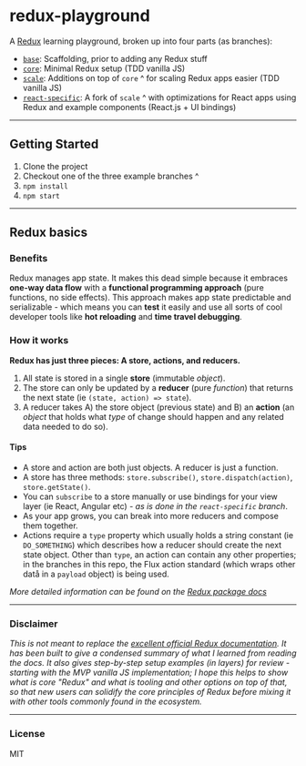# redux-playground

A [Redux](https://www.npmjs.com/package/redux) learning playground, broken up into four parts (as branches):

- [`base`](https://github.com/trevordmiller/redux-playground/tree/base): Scaffolding, prior to adding any Redux stuff
- [`core`](https://github.com/trevordmiller/redux-playground/tree/core): Minimal Redux setup (TDD vanilla JS)
- [`scale`](https://github.com/trevordmiller/redux-playground/tree/scale): Additions on top of `core` ^ for scaling Redux apps easier (TDD vanilla JS)
- [`react-specific`](https://github.com/trevordmiller/redux-playground/tree/react-specific): A fork of `scale` ^ with optimizations for React apps using Redux and example components (React.js + UI bindings)

---

## Getting Started

1. Clone the project
1. Checkout one of the three example branches ^
1. `npm install`
1. `npm start`

---

## Redux basics

### Benefits

Redux manages app state. It makes this dead simple because it embraces **one-way data flow** with a **functional programming approach** (pure functions, no side effects). This approach makes app state predictable and serializable - which means you can **test** it easily and use all sorts of cool developer tools like **hot reloading** and **time travel debugging**.

### How it works

**Redux has just three pieces: A store, actions, and reducers.**

1. All state is stored in a single **store** (immutable _object_).
1. The store can only be updated by a **reducer** (pure _function_) that returns the next state (ie `(state, action) => state`).
1. A reducer takes A) the store object (previous state) and B) an **action** (an _object_ that holds what _type_ of change should happen and any related data needed to do so).

#### Tips

- A store and action are both just objects. A reducer is just a function.
- A store has three methods: `store.subscribe()`, `store.dispatch(action)`, `store.getState()`.
- You can `subscribe` to a store manually or use bindings for your view layer (ie React, Angular etc) - _as is done in the `react-specific` branch_.
- As your app grows, you can break into more reducers and compose them together.
- Actions require a `type` property which usually holds a string constant (ie `DO_SOMETHING`) which describes how a reducer should create the next state object. Other than `type`, an action can contain any other properties; in the branches in this repo, the Flux action standard (which wraps other datå in a `payload` object) is being used.

_More detailed information can be found on the [Redux package docs](https://www.npmjs.com/package/redux)_

---

### Disclaimer

_This is not meant to replace the [excellent official Redux documentation](https://www.npmjs.com/package/redux). It has been built to give a condensed summary of what I learned from reading the docs. It also gives step-by-step setup examples (in layers) for review - starting with the MVP vanilla JS implementation; I hope this helps to show what is core "Redux" and what is tooling and other options on top of that, so that new users can solidify the core principles of Redux before mixing it with other tools commonly found in the ecosystem._

---

### License

MIT
